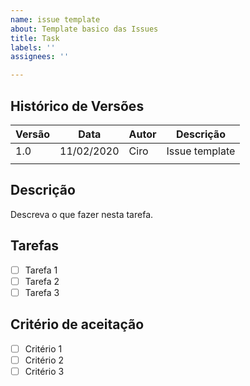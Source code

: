 ```yaml
---
name: issue template
about: Template basico das Issues
title: Task
labels: ''
assignees: ''

---
```


## Histórico de Versões
| Versão  |  Data  | Autor  |  Descrição  |
| ------------------- | ------------------- | ------------------- | ------------------- |
|  1.0 |  11/02/2020 | Ciro | Issue template |
|   |   |   |   |


## Descrição

Descreva o que fazer nesta tarefa.

## Tarefas

- [ ] Tarefa 1
- [ ] Tarefa 2
- [ ] Tarefa 3

## Critério de aceitação

- [ ] Critério 1
- [ ] Critério 2
- [ ] Critério 3
